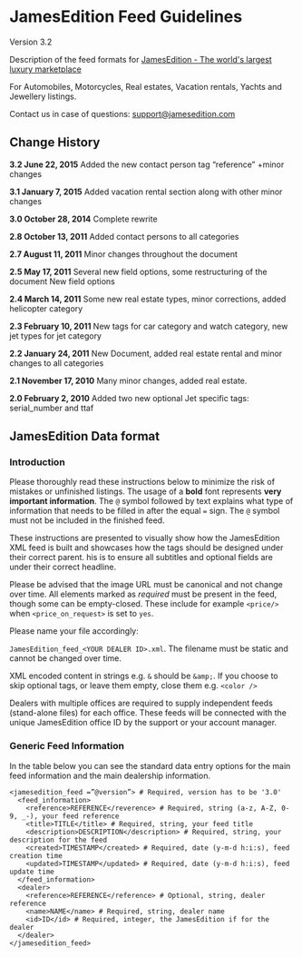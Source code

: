 # JamesEdition Feed Guidelines

Version 3.2

Description of the feed formats for [JamesEdition - The world's largest luxury marketplace](http://www.jamesedition.com)

For Automobiles, Motorcycles, Real estates, Vacation rentals, Yachts and Jewellery listings.

Contact us in case of questions: support@jamesedition.com

## Change History

**3.2 June 22, 2015**
Added the new contact person tag “reference” +minor changes

**3.1 January 7, 2015**
Added vacation rental section along with other minor changes

**3.0 October 28, 2014**
Complete rewrite

**2.8 October 13, 2011**
Added contact persons to all categories

**2.7 August 11, 2011**
Minor changes throughout the document

**2.5 May 17, 2011**
Several new field options, some restructuring of the document New field options

**2.4 March 14, 2011**
Some new real estate types, minor corrections, added helicopter category

**2.3 February 10, 2011**
New tags for car category and watch category, new jet types for jet category

**2.2 January 24, 2011**
New Document, added real estate rental and minor changes to all categories

**2.1 November 17, 2010**
Many minor changes, added real estate.

**2.0 February 2, 2010**
Added two new optional Jet specific tags: serial_number and ttaf

## JamesEdition Data format

### Introduction

Please thoroughly read these instructions below to minimize the risk of mistakes or unfinished listings. The usage
of a **bold** font represents **very important information**. The `@` symbol followed by text explains what type of information that needs to be filled in after the equal `=` sign. The `@` symbol must not be included in the finished feed.

These instructions are presented to visually show how the JamesEdition XML feed is built and showcases how the
tags should be designed under their correct parent. his is to ensure all subtitles and optional fields are under their correct headline.

Please be advised that the image URL must be canonical and not change over time. All elements marked as *required* must be present in the feed, though some can be empty-closed. These include for example `<price/>` when `<price_on_request>` is set to `yes`.

Please name your file accordingly:

`JamesEdition_feed_<YOUR DEALER ID>.xml`. The filename must be static and cannot be changed over time.

XML encoded content in strings e.g. `&` should be `&amp;`. If you choose to skip optional tags, or leave them
empty, close them e.g. `<color />`

Dealers with multiple offices are required to supply independent feeds (stand-alone files) for each office. These
feeds will be connected with the unique JamesEdition office ID by the support or your account manager.

### Generic Feed Information

In the table below you can see the standard data entry options for the main feed information and the main dealership information.

```
<jamesedition_feed =”@version”> # Required, version has to be '3.0'
  <feed_information>
    <reference>REFERENCE</reverence> # Required, string (a-z, A-Z, 0-9, _-), your feed reference
    <title>TITLE</title> # Required, string, your feed title
    <description>DESCRIPTION</description> # Required, string, your description for the feed
    <created>TIMESTAMP</created> # Required, date (y-m-d h:i:s), feed creation time
    <updated>TIMESTAMP</updated> # Required, date (y-m-d h:i:s), feed update time
  </feed_information>
  <dealer>
    <reference>REFERENCE</reference> # Optional, string, dealer reference
    <name>NAME</name> # Required, string, dealer name
    <id>ID</id> # Required, integer, the JamesEdition if for the dealer 
  </dealer>
</jamesedition_feed>
```
  
